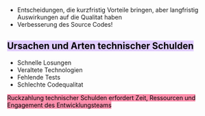 - Entscheidungen, die kurzfristig Vorteile bringen, aber langfristig Auswirkungen auf die Qualitat haben
- Verbesserung des Source Codes!

## <mark style="background: #D2B3FFA6;">Ursachen und Arten technischer Schulden</mark>

- Schnelle Losungen
- Veraltete Technologien
- Fehlende Tests
- Schlechte Codequalitat

<mark style="background: #FF5582A6;">Ruckzahlung technischer Schulden erfordert Zeit, Ressourcen und Engagement des Entwicklungsteams</mark>


